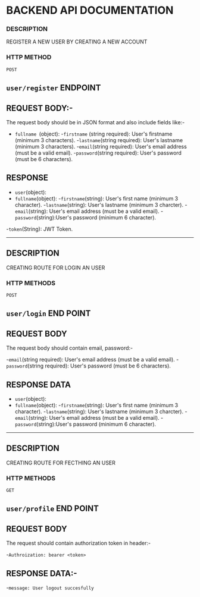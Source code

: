 # BACKEND API DOCUMENTATION



### DESCRIPTION

REGISTER A NEW USER BY CREATING A NEW ACCOUNT

### HTTP METHOD
`POST`

##  `user/register` ENDPOINT


## REQUEST BODY:-

The request body should be in  JSON format and also include fields like:-
- `fullname `(object):
 -`firstname` (string required): User's firstname (minimum 3 characters).
 -`lastname`(string required): User's lastname (minimum 3 characters).
-`email`(string required): User's email address (must be a valid email).
-`password`(string required): User's password (must be 6 characters).


## RESPONSE 

- `user`(object):
 - `fullname`(object):
   -`firstname`(string): User's first name (minimum 3 character). 
   -`lastname`(string): User's lastname (minimum 3 charcter).
-`email`(string): User's email address (must be a valid email).
-`password`(string):User's password (minimum 6 character).

-`token`(String): JWT Token.

-----------------------------------------------------------------------------------------------------------------------------------------------------------

## DESCRIPTION
CREATING ROUTE FOR LOGIN AN USER

### HTTP METHODS
`POST`

## `user/login` END POINT

## REQUEST BODY
The request body should contain email, password:- 

-`email`(string required): User's email address (must be a valid email).
-`password`(string required): User's password (must be 6 characters).



## RESPONSE DATA

- `user`(object):
 - `fullname`(object):
   -`firstname`(string): User's first name (minimum 3 character). 
   -`lastname`(string): User's lastname (minimum 3 charcter).
-`email`(string): User's email address (must be a valid email).
-`password`(string):User's password (minimum 6 character).


------------------------------------------------------------------------------------------------------------------------------------------------------------


## DESCRIPTION
CREATING ROUTE FOR FECTHING AN USER

### HTTP METHODS
`GET`

## `user/profile`   END POINT

## REQUEST BODY
The request should contain authorization token in header:-

-`Authroization: bearer <token>`


## RESPONSE DATA:-

-`message: User logout succesfully`





